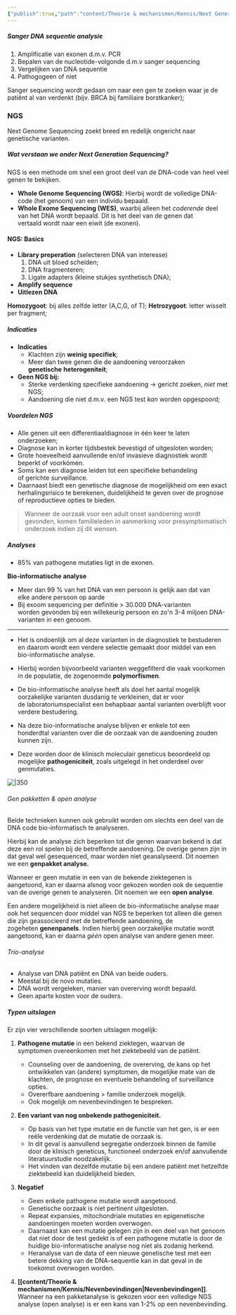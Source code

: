 ```yaml
---
{"publish":true,"path":"content/Theorie & mechanismen/Kennis/Next Generation Sequencing.md","permalink":"/content/theorie-and-mechanismen/kennis/next-generation-sequencing/"}
---
```


##### Sanger DNA sequentie analysie
1. Amplificatie van exonen d.m.v. PCR
2. Bepalen van de nucleotide-volgonde d.m.v sanger sequencing
3. Vergelijken van DNA sequentie
4. Pathogogeen of niet

Sanger sequencing wordt gedaan om naar een gen te zoeken waar je de patiënt al van verdenkt (bijv. BRCA bij familiaire borstkanker);

### NGS
Next Genome Sequencing zoekt breed en redelijk ongericht naar genetische varianten. 

##### Wat verstaan we onder Next Generation Sequencing?
NGS is een methode om snel een groot deel van de DNA-code van heel veel genen te bekijken.

- **Whole Genome Sequencing (WGS)**: Hierbij wordt de volledige DNA-code (het genoom) van een individu bepaald.
- **Whole Exome Sequencing (WES)**, waarbij alleen het _coderende_ deel van het DNA wordt bepaald. Dit is het deel van de genen dat vertaald wordt naar een eiwit (de exonen). 


#### NGS: Basics
- **Library preperation** (selecteren DNA van interesse)
	1. DNA uit bloed scheiden;
	2. DNA fragmenteren;
	3. Ligate adapters (kleine stukjes synthetisch DNA);
- **Amplify sequence**
- **Uitlezen DNA**

**Homozygoot**: bij alles zelfde letter (A,C,G, of T);
**Hetrozygoot**: letter wisselt per fragment;

##### Indicaties
- **Indicaties**
	- Klachten zijn **weinig specifiek**;
	- Meer dan twee genen die de aandoening veroorzaken **genetische** **heterogeniteit**;
- **Geen NGS bij:**
	- Sterke verdenking specifieke aandoening → gericht zoeken, *niet* met NGS;
	- Aandoening die niet d.m.v. een NGS test _kan_ worden opgespoord;

##### Voordelen NGS
- Alle genen uit een differentiaaldiagnose in één keer te laten onderzoeken;
- Diagnose kan in korter tijdsbestek bevestigd of uitgesloten worden;
- Grote hoeveelheid aanvullende en/of invasieve diagnostiek wordt beperkt of voorkómen.
- Soms kan een diagnose leiden tot een specifieke behandeling of gerichte surveillance. 
- Daarnaast biedt een genetische diagnose de mogelijkheid om een exact herhalingsrisico te berekenen, duidelijkheid te geven over de prognose of reproductieve opties te bieden.

> Wanneer de oorzaak voor een adult onset aandoening wordt gevonden, komen familieleden in aanmerking voor presymptomatisch onderzoek indien zij dit wensen.

##### Analyses
- 85% van pathogene mutaties ligt in de exonen. 

**Bio-informatische analyse**
- Meer dan 99 % van het DNA van een persoon is gelijk aan dat van elke andere persoon op aarde
- Bij exoom sequencing per definitie > 30.000 DNA-varianten worden gevonden bij een willekeurig persoon en zo'n 3-4 miljoen DNA-varianten in een genoom.

---
- Het is ondoenlijk om al deze varianten in de diagnostiek te bestuderen en daarom wordt een verdere selectie gemaakt door middel van een bio-informatische analyse. 
- Hierbij worden bijvoorbeeld varianten weggefilterd die vaak voorkomen in de populatie, de zogenoemde **polymorfismen**. 
- De bio-informatische analyse heeft als doel het aantal mogelijk oorzakelijke varianten dusdanig te verkleinen, dat er voor de laboratoriumspecialist een behapbaar aantal varianten overblijft voor verdere bestudering.

- Na deze bio-informatische analyse blijven er enkele tot een honderdtal varianten over die de oorzaak van de aandoening zouden kunnen zijn. 
- Deze worden door de klinisch moleculair geneticus beoordeeld op mogelijke **pathogeniciteit**, zoals uitgelegd in het onderdeel over genmutaties.

![|350](https://i.imgur.com/tXT36Wv.png)

###### Gen pakketten & open analyse
Beide technieken kunnen ook gebruikt worden om slechts een deel van de DNA code bio-informatisch te analyseren.

Hierbij kan de analyse zich beperken tot die genen waarvan bekend is dat deze een rol spelen bij de betreffende aandoening. De overige genen zijn in dat geval wel gesequenced, maar worden niet geanalyseerd. Dit noemen we een **genpakket analyse.** 

Wanneer er geen mutatie in een van de bekende ziektegenen is aangetoond, kan er daarna alsnog voor gekozen worden ook de sequentie van de overige genen te analyseren. Dit noemen we een **open analyse**.

Een andere mogelijkheid is niet alleen de bio-informatische analyse maar ook het sequencen door middel van NGS te beperken tot alleen die genen die zijn geassocieerd met de betreffende aandoening, de zogeheten **genenpanels**. Indien hierbij geen oorzakelijke mutatie wordt aangetoond, kan er daarna _géén_ open analyse van andere genen meer.

###### Trio-analyse
- Analyse van DNA patiënt en DNA van beide ouders. 
- Meestal bij de novo mutaties.
- DNA wordt vergeleken, manier van overerving wordt bepaald. 
- Geen aparte kosten voor de ouders. 

##### Typen uitslagen
Er zijn vier verschillende soorten uitslagen mogelijk:

1. **Pathogene mutatie** in een bekend ziektegen, waarvan de symptomen overeenkomen met het ziektebeeld van de patiënt. 
	- Counseling over de aandoening, de overerving, de kans op het ontwikkelen van (andere) symptomen, de mogelijke mate van de klachten, de prognose en eventuele behandeling of surveillance opties. 
	- Overerfbare aandoening > familie onderzoek mogelijk. 
	- Ook mogelijk om nevenbevindingen te bespreken.
2. **Een variant van nog onbekende pathogeniciteit.** 
	- Op basis van het type mutatie en de functie van het gen, is er een reële verdenking dat de mutatie de oorzaak is. 
	- In dit geval is aanvullend segregatie onderzoek binnen de familie door de klinisch geneticus, functioneel onderzoek en/of aanvullende literatuurstudie noodzakelijk.
	- Het vinden van dezelfde mutatie bij een andere patiënt met hetzelfde ziektebeeld kan duidelijkheid bieden. 
3. **Negatief** 
	- Geen enkele pathogene mutatie wordt aangetoond. 
	- Genetische oorzaak is niet pertinent uitgesloten. 
	- Repeat expansies, mitochondriale mutaties en epigenetische aandoeningen moeten worden overwogen. 
	- Daarnaast kan een mutatie gelegen zijn in een deel van het genoom dat niet door de test gedekt is of een pathogene mutatie is door de huidige bio-informatische analyse nog niet als zodanig herkend. 
	- Heranalyse van de data of een nieuwe genetische test met een betere dekking van de DNA-sequentie kan in dat geval in de toekomst overwogen worden. 

4. **[[content/Theorie & mechanismen/Kennis/Nevenbevindingen\|Nevenbevindingen]]**. Wanneer na een pakketanalyse is gekozen voor een volledige NGS analyse (open analyse) is er een kans van 1-2% op een nevenbevinding. 



